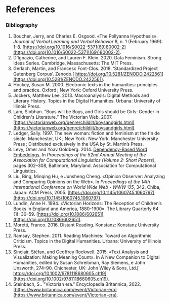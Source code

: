# References

### &#xD;Bibliography

1. Boucher, Jerry, and Charles E. Osgood. «The Pollyanna Hypothesis». _Journal of Verbal Learning and Verbal Behavior_ 8, n. 1 (February 1969): 1–8. [https://doi.org/10.1016/S0022-5371(69)80002-2](https://doi.org/10.1016/S0022-5371\(69\)80002-2).
2. D’Ignazio, Catherine, and Lauren F. Klein. 2020. Data Feminism. Strong Ideas Series. Cambridge, Massachusetts: The MIT Press.
3. Gerlach, Martin, and Francesc Font-Clos. 2018. ‘Standardized Project Gutenberg Corpus’. Zenodo.[ https://doi.org/10.5281/ZENODO.2422561](https://doi.org/10.5281/ZENODO.2422561).
4. Hockey, Susan M. 2000. Electronic texts in the humanities: principles and practice. Oxford ; New York: Oxford University Press.
5. Jockers, Matthew Lee. 2013. Macroanalysis: Digital Methods and Literary History. Topics in the Digital Humanities. Urbana: University of Illinois Press.
6. Lam, Siobhan. “Boys will be Boys, and Girls should be Girls: Gender in Children's Literature.” The Victorian Web, 2007. [https://victorianweb.org/genre/childlit/boysandgirls.html](https://victorianweb.org/genre/childlit/boysandgirls.html).
7. Ledger, Sally. 1997. The new woman: fiction and feminism at the fin de siècle. Manchester, UK ; New York : New York: Manchester University Press ; Distributed exclusively in the USA by St. Martin’s Press.
8. Levy, Omer and Yoav Goldberg. 2014. [Dependency-Based Word Embeddings](https://aclanthology.org/P14-2050). In _Proceedings of the 52nd Annual Meeting of the Association for Computational Linguistics (Volume 2: Short Papers)_, pages 302–308, Baltimore, Maryland. Association for Computational Linguistics.
9. Liu, Bing, Minqing Hu, e Junsheng Cheng. «Opinion Observer: Analyzing and Comparing Opinions on the Web». In _Proceedings of the 14th International Conference on World Wide Web  - WWW ’05_, 342. Chiba, Japan: ACM Press, 2005. [https://doi.org/10.1145/1060745.1060797](https://doi.org/10.1145/1060745.1060797).
10. Lundin, Anne H. 1994. «Victorian Horizons: The Reception of Children’s Books in England and America, 1880-1900». The Library Quarterly 64 (1): 30–59. [https://doi.org/10.1086/602651](https://doi.org/10.1086/602651).
11. Moretti, Franco. 2016. Distant Reading. Konstanz: Konstanz University Press.
12. Ramsay, Stephen. 2011. Reading Machines: Toward an Algorithmic Criticism. Topics in the Digital Humanities. Urbana: University of Illinois Press.
13. Sinclair, Stéfan, and Geoffrey Rockwell. 2015. «Text Analysis and Visualization: Making Meaning Count». In A New Companion to Digital Humanities, edited by Susan Schreibman, Ray Siemens, e John Unsworth, 274–90. Chichester, UK: John Wiley & Sons, Ltd.[ https://doi.org/10.1002/9781118680605.ch19](https://doi.org/10.1002/9781118680605.ch19).
14. Steinbach, S.. "Victorian era." Encyclopedia Britannica, 2022. [https://www.britannica.com/event/Victorian-era](https://www.britannica.com/event/Victorian-era).



